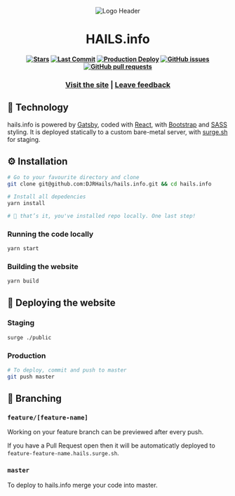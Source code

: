 <div align="center">

  ![Logo Header](https://i.imgur.com/MzaxQpN.png?1)

</div>

<h1 align="center">
  <strong>HAILS</strong>.info
</h1>

<h4 align="center">

[![Stars](https://img.shields.io/github/stars/DJRHails/hails.info.svg?style=plasticr)](https://github.com/DJRHails/hails.info/stargazers)
[![Last Commit](https://img.shields.io/github/last-commit/DJRHails/hails.info.svg?style=plasticr)](https://github.com/DJRHails/hails.info/commits/master)
[![Production Deploy](https://github.com/DJRHails/hails.info/workflows/Production%20Deploy/badge.svg)](https://github.com/DJRHails/hails.info/actions?query=workflow%3A"Production+Deploy")
[![GitHub issues](https://img.shields.io/github/issues-raw/DJRHails/hails.info?style=flat)](https://github.com/DJRHails/hails.info/issues)
[![GitHub pull requests](https://img.shields.io/github/issues-pr/DJRHails/hails.info)](https://github.com/DJRHails/hails.info/pulls)
</h4>

<h3 align="center">
  <a href="https://hails.info/">Visit the site</a> |
  <a href="https://github.com/DJRHails/hails.info/issues/new">Leave feedback</a>
</h3>

## :wrench: Technology

hails.info is powered by [Gatsby], coded with [React], with [Bootstrap] and [SASS] styling. It is deployed statically to a custom bare-metal server, with [surge.sh] for staging.

## :gear: Installation

```sh
# Go to your favourite directory and clone
git clone git@github.com:DJRHails/hails.info.git && cd hails.info

# Install all depedencies
yarn install

# 🎉 that’s it, you've installed repo locally. One last step!
```

### Running the code locally

```sh
yarn start
```

### Building the website

```sh
yarn build
```

## :rocket: Deploying the website

### Staging
```sh
surge ./public
```

### Production

```sh
# To deploy, commit and push to master
git push master
```

## :palm_tree: Branching

### `feature/[feature-name]`

Working on your feature branch can be previewed after every push.

If you have a Pull Request open then it will be automaticatly deployed to `feature-feature-name.hails.surge.sh`.

### `master`

To deploy to hails.info merge your code into master.

[Gatsby]:https://www.gatsbyjs.org/
[React]:https://www.reactjs.org/
[Bootstrap]:https://getbootstrap.com/
[SASS]:https://sass-lang.com/
[surge.sh]:https://surge.sh/
